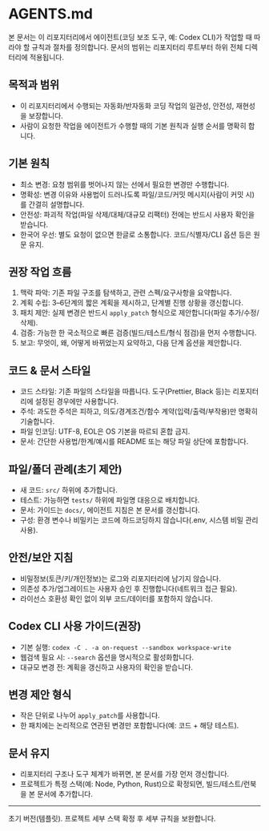 # AGENTS.md

본 문서는 이 리포지터리에서 에이전트(코딩 보조 도구, 예: Codex CLI)가 작업할 때 따라야 할 규칙과 절차를 정의합니다. 문서의 범위는 리포지터리 루트부터 하위 전체 디렉터리에 적용됩니다.

## 목적과 범위
- 이 리포지터리에서 수행되는 자동화/반자동화 코딩 작업의 일관성, 안전성, 재현성을 보장합니다.
- 사람이 요청한 작업을 에이전트가 수행할 때의 기본 원칙과 실행 순서를 명확히 합니다.

## 기본 원칙
- 최소 변경: 요청 범위를 벗어나지 않는 선에서 필요한 변경만 수행합니다.
- 명확성: 변경 이유와 사용법이 드러나도록 파일/코드/커밋 메시지(사람이 커밋 시)를 간결히 설명합니다.
- 안전성: 파괴적 작업(파일 삭제/대체/대규모 리팩터) 전에는 반드시 사용자 확인을 받습니다.
- 한국어 우선: 별도 요청이 없으면 한글로 소통합니다. 코드/식별자/CLI 옵션 등은 원문 유지.

## 권장 작업 흐름
1) 맥락 파악: 기존 파일 구조를 탐색하고, 관련 스펙/요구사항을 요약합니다.
2) 계획 수립: 3–6단계의 짧은 계획을 제시하고, 단계별 진행 상황을 갱신합니다.
3) 패치 제안: 실제 변경은 반드시 `apply_patch` 형식으로 제안합니다(파일 추가/수정/삭제).
4) 검증: 가능한 한 국소적으로 빠른 검증(빌드/테스트/형식 점검)을 먼저 수행합니다.
5) 보고: 무엇이, 왜, 어떻게 바뀌었는지 요약하고, 다음 단계 옵션을 제안합니다.

## 코드 & 문서 스타일
- 코드 스타일: 기존 파일의 스타일을 따릅니다. 도구(Prettier, Black 등)는 리포지터리에 설정된 경우에만 사용합니다.
- 주석: 과도한 주석은 피하고, 의도/경계조건/함수 계약(입력/출력/부작용)만 명확히 기술합니다.
- 파일 인코딩: UTF-8, EOL은 OS 기본을 따르되 혼합 금지.
- 문서: 간단한 사용법/한계/예시를 README 또는 해당 파일 상단에 포함합니다.

## 파일/폴더 관례(초기 제안)
- 새 코드: `src/` 하위에 추가합니다.
- 테스트: 가능하면 `tests/` 하위에 파일명 대응으로 배치합니다.
- 문서: 가이드는 `docs/`, 에이전트 지침은 본 문서를 갱신합니다.
- 구성: 환경 변수나 비밀키는 코드에 하드코딩하지 않습니다(.env, 시스템 비밀 관리 사용).

## 안전/보안 지침
- 비밀정보(토큰/키/개인정보)는 로그와 리포지터리에 남기지 않습니다.
- 의존성 추가/업그레이드는 사용자 승인 후 진행합니다(네트워크 접근 필요).
- 라이선스 호환성 확인 없이 외부 코드/데이터를 포함하지 않습니다.

## Codex CLI 사용 가이드(권장)
- 기본 실행: `codex -C . -a on-request --sandbox workspace-write`
- 웹검색 필요 시: `--search` 옵션을 명시적으로 활성화합니다.
- 대규모 변경 전: 계획을 갱신하고 사용자의 확인을 받습니다.

## 변경 제안 형식
- 작은 단위로 나누어 `apply_patch`를 사용합니다.
- 한 패치에는 논리적으로 연관된 변경만 포함합니다(예: 코드 + 해당 테스트).

## 문서 유지
- 리포지터리 구조나 도구 체계가 바뀌면, 본 문서를 가장 먼저 갱신합니다.
- 프로젝트가 특정 스택(예: Node, Python, Rust)으로 확정되면, 빌드/테스트/런북을 본 문서에 추가합니다.

---
초기 버전(템플릿). 프로젝트 세부 스택 확정 후 세부 규칙을 보완합니다.
